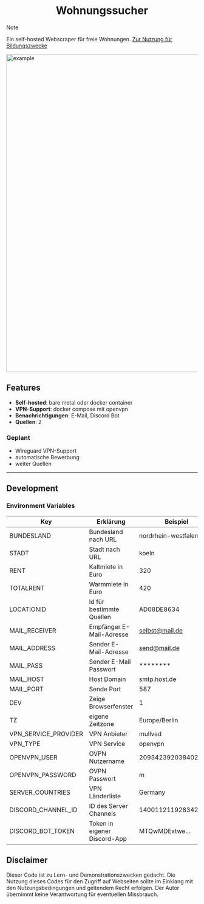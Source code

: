 <h1 align="center">Wohnungssucher</h1>

> [!NOTE]
> Ein self-hosted Webscraper für freie Wohnungen.
> [Zur Nutzung für Bildungszwecke](#Disclaimer)

<img width="748" height="837" alt="example" src="https://github.com/user-attachments/assets/0d8e6147-b960-4ff0-80a7-68e6a6257dd5" />

## Features

- **Self-hosted**: bare metal oder docker container
- **VPN-Support**: docker compose mit openvpn
- **Benachrichtigungen**: E-Mail, Discord Bot
- **Quellen**: 2

### Geplant

- Wireguard VPN-Support
- automatische Bewerbung
- weiter Quellen

---

## Development

### Environment Variables

| Key                  | Erklärung                    | Beispiel             |
|----------------------|------------------------------|---------------------|
| BUNDESLAND           | Bundesland nach URL          | nordrhein-westfalen |
| STADT                | Stadt nach URL               | koeln               |
| RENT                 | Kaltmiete in Euro            | 320                 |
| TOTALRENT            | Warmmiete in Euro            | 420                 |
| LOCATIONID           | Id für bestimmte Quellen     | AD08DE8634          |
| MAIL_RECEIVER        | Empfänger E-Mail-Adresse     | selbst@mail.de      |
| MAIL_ADDRESS         | Sender E-Mail-Adresse        | send@mail.de        |
| MAIL_PASS            | Sender E-Mail Passwort       | ********            |
| MAIL_HOST            | Host Domain                  | smtp.host.de        |
| MAIL_PORT            | Sende Port                   | 587                 |
| DEV                  | Zeige Browserfenster         | 1                   |
| TZ                   | eigene Zeitzone              | Europe/Berlin       |
| VPN_SERVICE_PROVIDER | VPN Anbieter                 | mullvad             |
| VPN_TYPE             | VPN Service                  | openvpn             |
| OPENVPN_USER         | OVPN Nutzername              | 20934239203840293   |
| OPENVPN_PASSWORD     | OVPN Passwort                | m                   |
| SERVER_COUNTRIES     | VPN Länderliste              | Germany             |
| DISCORD_CHANNEL_ID   | ID des Server Channels       | 1400112119283429992 |
| DISCORD_BOT_TOKEN    | Token in eigener Discord-App | MTQwMDExtwe...      |

## Disclaimer

Dieser Code ist zu Lern- und Demonstrationszwecken gedacht. Die Nutzung dieses
Codes für den Zugriff auf Webseiten sollte im Einklang mit den
Nutzungsbedingungen und geltendem Recht erfolgen. Der Autor übernimmt keine
Verantwortung für eventuellen Missbrauch.
